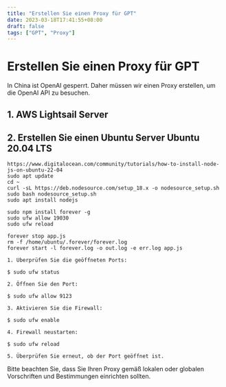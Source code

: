 ```yaml
---
title: "Erstellen Sie einen Proxy für GPT"
date: 2023-03-18T17:41:55+08:00
draft: false
tags: ["GPT", "Proxy"]
---
```

# Erstellen Sie einen Proxy für GPT

In China ist OpenAI gesperrt. Daher müssen wir einen Proxy erstellen, um die OpenAI API zu besuchen.

## 1. AWS Lightsail Server
## 2. Erstellen Sie einen Ubuntu Server Ubuntu 20.04 LTS

```
https://www.digitalocean.com/community/tutorials/how-to-install-node-js-on-ubuntu-22-04
sudo apt update
cd ~
curl -sL https://deb.nodesource.com/setup_18.x -o nodesource_setup.sh
sudo bash nodesource_setup.sh
sudo apt install nodejs

sudo npm install forever -g
sudo ufw allow 19030
sudo ufw reload

forever stop app.js 
rm -f /home/ubuntu/.forever/forever.log
forever start -l forever.log -o out.log -e err.log app.js 
```

```
1. Überprüfen Sie die geöffneten Ports:

$ sudo ufw status

2. Öffnen Sie den Port:

$ sudo ufw allow 9123

3. Aktivieren Sie die Firewall:

$ sudo ufw enable

4. Firewall neustarten:

$ sudo ufw reload

5. Überprüfen Sie erneut, ob der Port geöffnet ist.
```

Bitte beachten Sie, dass Sie Ihren Proxy gemäß lokalen oder globalen Vorschriften und Bestimmungen einrichten sollten.